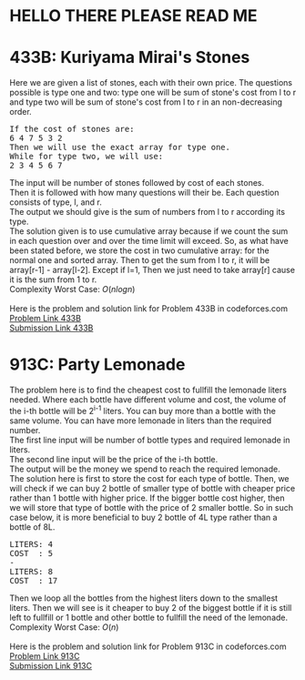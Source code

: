 # HELLO THERE PLEASE READ ME

# 433B: Kuriyama Mirai's Stones
Here we are given a list of stones, each with their own price. The questions possible is type one and two: type one will be sum of stone's cost from l to r and type two will be sum of stone's cost from l to r in an non-decreasing order.<br>
<pre>
If the cost of stones are:
6 4 7 5 3 2
Then we will use the exact array for type one.
While for type two, we will use:
2 3 4 5 6 7
</pre>
The input will be number of stones followed by cost of each stones. <br>
Then it is followed with how many questions will their be. Each question consists of type, l, and r. <br>
The output we should give is the sum of numbers from l to r according its type. <br>
The solution given is to use cumulative array because if we count the sum in each question over and over the time limit will exceed. So, as what have been stated before, we store the cost in two cumulative array: for the normal one and sorted array. Then to get the sum from l to r, it will be array[r-1] - array[l-2]. Except if l=1, Then we just need to take array[r] cause it is the sum from 1 to r. <br>
Complexity Worst Case: *O*(*nlogn*)<br>
<br>
Here is the problem and solution link for Problem 433B in codeforces.com <br>
[Problem Link 433B](http://codeforces.com/problemset/problem/433/B) <br>
[Submission Link 433B](http://codeforces.com/contest/433/submission/44902395) <br>

# 913C: Party Lemonade
The problem here is to find the cheapest cost to fullfill the lemonade liters needed. Where each bottle have different volume and cost, the volume of the i-th bottle will be 2<sup>i-1</sup> liters. You can buy more than a bottle with the same volume. You can have more lemonade in liters than the required number. <br>
The first line input will be number of bottle types and required lemonade in liters. <br>
The second line input will be the price of the i-th bottle. <br>
The output will be the money we spend to reach the required lemonade. <br>
The solution here is first to store the cost for each type of bottle. Then, we will check if we can buy 2 bottle of smaller type of bottle with cheaper price rather than 1 bottle with higher price. If the bigger bottle cost higher, then we will store that type of bottle with the price of 2 smaller bottle. So in such case below, it is more beneficial to buy 2 bottle of 4L type rather than a bottle of 8L.<br>
<pre>
LITERS: 4
COST  : 5
-
LITERS: 8
COST  : 17
</pre>
Then we loop all the bottles from the highest liters down to the smallest liters. Then we will see is it cheaper to buy 2 of the biggest bottle if it is still left to fullfill or 1 bottle and other bottle to fullfill the need of the lemonade. <br>
Complexity Worst Case: *O*(*n*)<br>
<br>
Here is the problem and solution link for Problem 913C in codeforces.com <br>
[Problem Link 913C](http://codeforces.com/problemset/problem/913/C) <br>
[Submission Link 913C](http://codeforces.com/contest/913/submission/45031151) <br>
